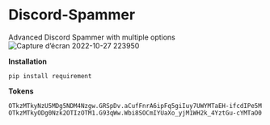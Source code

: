 # Discord-Spammer
Advanced Discord Spammer with multiple options 
![Capture d’écran 2022-10-27 223950](https://user-images.githubusercontent.com/116841824/198393386-42796f68-6d94-4208-b516-b78917e2fdd8.png)


**Installation**

```pip install requirement```

**Tokens**
```OTkzMTkzNDUyMzcwMTQ5Mzk2.GrWj24.zPSCSRDbkN247wAkG2siuZfmG_0GDJI3D9FKUo
OTkzMTkyNzU5MDg5NDM4Nzgw.GRSpDv.aCufFnrA6ipFq5giIuy7UWYMTaEH-ifcdIPe5M
OTkzMTkyODg0Nzk2OTIzOTM1.G93qWw.Wbi8SOCmIYUaXo_yjM1WH2k_4YztGu-cYMTaO0

